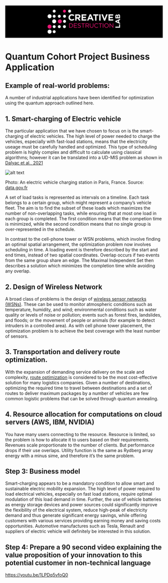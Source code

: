 ![CDL 2020 Cohort Project](../figures/CDL_logo.jpg)
# Quantum Cohort Project Business Application

## Example of real-world problems:
A number of industrial applications have been identified for optimization using the quantum approach outlined here. 
## 1. Smart-charging of Electric vehicle
The particular application that we have chosen to focus on is the smart-charging of electric vehicles. The high level of power needed to charge the vehicles, especially with fast-load stations, means that the electricity useage must be carefully handled and optimized. This type of scheduling problem is highly complex and difficult to calculate using classical algorithms; however it can be translated into a UD-MIS problem as shown in [Dalyac et al., 2021](https://doi.org/10.1140/epjqt/s40507-021-00100-3)

![alt text](https://github.com/ziweiqiu/CohortProject_2021/blob/main/Week2_Rydberg_Atoms/ChargingStation.jpg "EV Charging Station")

Photo: An electric vehicle charging station in Paris, France. Source: [data.gov.fr](https://www.data.gouv.fr/fr/datasets/belib-reseau-parisien-de-bornes-de-recharges-accelerees-22-kw-ac-dc-pour-vehicules-electriques/)

A set of load tasks is represented as intervals on a timeline. Each task belongs to a certain group, which might represent a company’s vehicle fleet. The aim is to find the subset of these loads which maximizes the number of non-overlapping tasks, while ensuring that at most one load in each group is completed. The first condition means that the competion time is minimized, while the second condition means that no single group is over-represented in the schedule.

In contrast to the cell-phone tower or WSN problems, which involve finding an optimal spatial arrangement, the optimization problem now involves scheduling in time. A loading event is therefore described by the start and end times, instead of two spatial coordinates. Overlap occurs if two events from the same group share an edge. The Maximal Independent Set then describes a solution which minimizes the completion time while avoiding any overlap.

## 2. Design of Wireless Network
A broad class of problems is the design of [wireless sensor networks (WSNs)](https://doi.org/10.1038/srep25797). These can be used to monitor atmospheric conditions such as temperature, humidity, and wind; environmental conditions such as water quality or levels of noise or pollution; events such as forest fires, landslides, and floods; or the movement of people or animals (for example to detect intruders in a controlled area). As with cell phone tower placement, the optimization problem is to achieve the best coverage with the least number of sensors.

## 3. Transportation and delivery route optimization.
With the expansion of demanding service delivery on the scale and complexity, [route optimization](https://doi.org/10.1007/978-3-030-14082-3_13) is considered to be the most cost-effective solution for many logistics companies. Given a number of destinations, optimizing the required time to travel between destinations and a set of routes to deliver maximum packages by a number of vehicles are few common logistic problems that can be solved through quantum annealing. 

## 4. Resource allocation for computations on cloud servers (AWS, IBM, NVIDIA)
You have many users connecting to the resource. Resource is limited, so the problem is how to allocate it to users based on their requirements. Revenues scale proportionate to the number of clients. But performance drops if their use overlaps. Utility function is the same as Rydberg array energy with a minus sime, and therefore it’s the same problem.

## Step 3: Business model 
Smart-charging appears to be a mandatory condition to allow smart and sustainable electric mobility expansion. The high level of power required to load electrical vehicles, especially on fast load stations, require optimal modulation of this load demand in time. Further, the use of vehicle batteries as energy storage devices and power sources could significantly improve the flexibility of the electrical system, reduce high-peak of electricity demand and thus generate significant energy savings, while offering customers with various services providing earning money and saving costs opportunities. Automotive manufactures such as Tesla, Renault and suppliers of electric vehicle will definitely be interested in this solution. 

## Step 4: Prepare a 90 second video explaining the value proposition of your innovation to this potential customer in non-technical language
https://youtu.be/1LPDq5vfoQ0 


